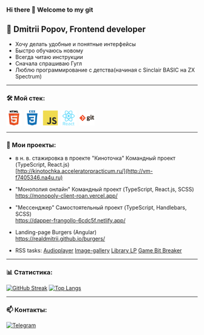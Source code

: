 ### Hi there 👋   Welcome to my git 
## &#128640; Dmitrii Popov, Frontend developer

- Хочу делать удобные и понятные интерфейсы
- Быстро обучаюсь новому
- Всегда читаю инструкции
- Сначала спрашиваю Гугл
- Люблю программирование с детства(начиная с Sinclair BASIC на ZX Spectrum)

---
### &#128736; Мой стек:
<img src="https://github.com/devicons/devicon/blob/master/icons/html5/html5-original-wordmark.svg" title="HTML5" alt="HTML5" width="40" height="40"/>&nbsp;
<img src="https://github.com/devicons/devicon/blob/master/icons/css3/css3-plain-wordmark.svg" title="CSS3" alt="CSS3" width="40" height="40"/>&nbsp;
<img src="https://github.com/devicons/devicon/blob/master/icons/javascript/javascript-original.svg" title="JavaScript" alt="JavaScript" width="40" height="40"/>&nbsp;
<img src="https://github.com/devicons/devicon/blob/master/icons/react/react-original-wordmark.svg" title="React" alt="React" width="40" height="40"/>&nbsp;
<img src="https://github.com/devicons/devicon/blob/master/icons/git/git-original-wordmark.svg" title="Git" alt="Git" width="40" height="40"/>

---
### &#127919; Мои проекты:
- в н. в. cтажировка в проекте "Киноточка" Командный проект (TypeScript, React.js)  
[http://kinotochka.acceleratorpracticum.ru/](http://vm-f7405346.na4u.ru)

- "Монополия онлайн" Командный проект (TypeScript, React.js, SCSS)  
https://monopoly-client-roan.vercel.app/

- "Мессенджер" Самостоятельный проект (TypeScript, Handlebars, SCSS)  
https://dapper-frangollo-6cdc5f.netlify.app/

- Landing-page Burgers (Angular)  
https://realdmitrii.github.io/burgers/

- RSS tasks: 
  [Audioplayer](https://rolling-scopes-school.github.io/realdmitrii-JSFEPRESCHOOL2023Q2/library/) [Image-gallery](https://rolling-scopes-school.github.io/realdmitrii-JSFEPRESCHOOL2023Q2/image-gallery/) [Library LP](https://rolling-scopes-school.github.io/realdmitrii-JSFEPRESCHOOL2023Q2/library/) [Game Bit Breaker](https://rolling-scopes-school.github.io/realdmitrii-JSFEPRESCHOOL2023Q2/game/)

---



### 📊  Статистика:

[![GitHub Streak](http://github-readme-streak-stats.herokuapp.com?user=realdmitrii)](https://git.io/streak-stats)
[![Top Langs](https://github-readme-stats.vercel.app/api/top-langs/?username=realdmitrii&layout=compact)](https://github.com/anuraghazra/github-readme-stats)
<div>

---

### 📫 Контакты:
[![Telegram](https://img.shields.io/badge/Telegram-blue?logo=telegram&logoColor=white)](https://t.me/realdmitrii)

<!--
**realdmitrii/realdmitrii** is a ✨ _special_ ✨ repository because its `README.md` (this file) appears on your GitHub profile.

Here are some ideas to get you started:

- 🔭 I’m currently working on ...
- 🌱 I’m currently learning ...
- 👯 I’m looking to collaborate on ...
- 🤔 I’m looking for help with ...
- 💬 Ask me about ...
- 📫 How to reach me: ...
- 😄 Pronouns: ...
- ⚡ Fun fact: ...
-->
